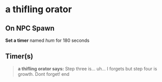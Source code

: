 # a thifling orator
## On NPC Spawn

**Set a timer** named *hum* for 180 seconds
## Timer(s)

>**a thifling orator says:** Step three is... uh... I forgets but step four is growth.  Dont forget!
end